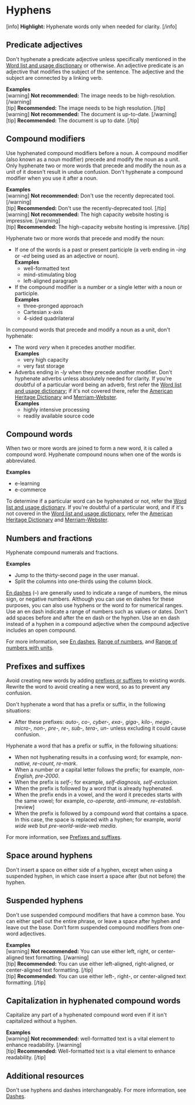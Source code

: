 # Hyphens

[info] **Highlight:** Hyphenate words only when needed for clarity. [/info]  

## Predicate adjectives

Don't hyphenate a predicate adjective unless specifically mentioned in the [Word list and usage disctionary](https://make.wordpress.org/docs/style-guide/word-list/) or otherwise. An adjective predicate is an adjective that modifies the subject of the sentence. The adjective and the subject are connected by a linking verb.

**Examples**  
[warning] **Not recommended:** The image needs to be high-resolution. [/warning]  
[tip] **Recommended:** The image needs to be high resolution. [/tip]  
[warning] **Not recommended:** The document is up-to-date. [/warning]  
[tip] **Recommended:** The document is up to date. [/tip]  

## Compound modifiers

Use hyphenated compound modifiers before a noun. A compound modifier (also known as a noun modifier) precede and modify the noun as a unit. Only hyphenate two or more words that precede and modify the noun as a unit of it doesn't result in undue confusion. Don't hyphenate a compound modifier when you use it after a noun.

**Examples**  
[warning] **Not recommended:** Don't use the recently deprecated tool. [/warning]  
[tip] **Recommended:** Don't use the recently-deprecated tool. [/tip]  
[warning] **Not recommended:** The high capacity website hosting is impressive. [/warning]  
[tip] **Recommended:** The high-capacity website hosting is impressive. [/tip]  

Hyphenate two or more words that precede and modify the noun:
- If one of the words is a past or present participle (a verb ending in *-ing* or *-ed* being used as an adjective or noun).  
  **Examples**<br>
  - well-formatted text  
  - mind-stimulating blog  
  - left-aligned paragraph  
- If the compound modifier is a number or a single letter with a noun or participle.  
  **Examples**<br>
  - three-pronged approach  
  - Cartesian x-axis  
  - 4-sided quadrilateral  

In compound words that precede and modify a noun as a unit, don't hyphenate:
- The word *very* when it precedes another modifier.  
  **Examples**<br>
  - very high capacity  
  - very fast storage  
- Adverbs ending in *-ly* when they precede another modifier. Don't hyphenate adverbs unless absolutely needed for clarity. If you're doubtful of a particular word being an adverb, first refer the [Word list and usage dictionary](https://make.wordpress.org/docs/style-guide/word-list/); if it's not covered there, refer the [American Heritage Dictionary](https://ahdictionary.com/) and [Merriam-Webster](https://www.merriam-webster.com/).   
  **Examples**<br>
  - highly intensive processing
  - readily available source code

## Compound words

When two or more words are joined to form a new word, it is called a compound word. Hyphenate compound nouns when one of the words is abbreviated.  

**Examples**  

- e-learning
- e-commerce

To determine if a particular word can be hyphenated or not, refer the [Word list and usage dictionary](https://make.wordpress.org/docs/style-guide/word-list/). If you're doubtful of a particular word, and if it's not covered in the [Word list and usage dictionary](https://make.wordpress.org/docs/style-guide/word-list/), refer the [American Heritage Dictionary](https://ahdictionary.com/) and [Merriam-Webster](https://www.merriam-webster.com/).

## Numbers and fractions

Hyphenate compound numerals and fractions.  

**Examples**  

- Jump to the thirty-second page in the user manual.
- Split the columns into one-thirds using the column block.  

[En dashes](https://make.wordpress.org/docs/style-guide/punctuation/dashes/#en-dashes) (–) are generally used to indicate a range of numbers, the minus sign, or negative numbers. Although you can use en dashes for these purposes, you can also use hyphens or the word *to* for numerical ranges. Use an en dash indicate a range of numbers such as values or dates. Don't add spaces before and after the en dash or the hyphen. Use an en dash instead of a hyphen in a compound adjective when the compound adjective includes an open compound.  

For more information, see [En dashes](https://make.wordpress.org/docs/style-guide/punctuation/dashes/#en-dashes), [Range of numbers](https://make.wordpress.org/docs/style-guide/formatting/numbers/#range-of-numbers), and [Range of numbers with units](https://make.wordpress.org/docs/style-guide/formatting/units-of-measurement/#ranges-of-numbers-with-units).

## Prefixes and suffixes

Avoid creating new words by adding [prefixes or suffixes](https://make.wordpress.org/docs/style-guide/language-grammar/prefixes-suffixes/) to existing words. Rewrite the word to avoid creating a new word, so as to prevent any confusion.

Don't hyphenate a word that has a prefix or suffix, in the following situations:
- After these prefixes: *auto-, co-, cyber-, exa-, giga-, kilo-, mega-, micro-, non-, pre-,	re-, sub-, tera-, un-* unless excluding it could cause confusion.

Hyphenate a word that has a prefix or suffix, in the following situations:  
- When not hyphenating results in a confusing word; for example, *non-native, re-count, re-mark*.
- When a number or a capital letter follows the prefix; for example, *non-English, pre-2000*.
- When the prefix is *self-*; for example, *self-diagnosis, self-exclusion*.
- When the prefix is followed by a word that is already hyphenated.
- When the prefix ends in a vowel, and the word it precedes starts with the same vowel; for example, *co-operate, anti-immune, re-establish*. [review]
- When the prefix is followed by a compound word that contains a space. In this case, the space is replaced with a hyphen; for example,  *world wide web* but *pre-world-wide-web media*.

For more information, see [Prefixes and suffixes](https://make.wordpress.org/docs/style-guide/language-grammar/prefixes-suffixes/).

## Space around hyphens

Don't insert a space on either side of a hyphen, except when using a suspended hyphen, in which case insert a space after (but not before) the hyphen.

## Suspended hyphens

Don't use suspended compound modifiers that have a common base. You can either spell out the entire phrase, or leave a space after hyphen and leave out the base. Don’t form suspended compound modifiers from one-word adjectives.

**Examples**  
[warning] **Not recommended:** You can use either left, right, or center-aligned text formatting. [/warning]  
[tip] **Recommended:** You can use either left-aligned, right-aligned, or center-aligned text formatting. [/tip]  
[tip] **Recommended:** You can use either left-, right-, or center-aligned text formatting. [/tip]  

## Capitalization in hyphenated compound words

Capitalize any part of a hyphenated compound word even if it isn't capitalized without a hyphen.

**Examples**  
[warning] **Not recommended:** well-formatted text is a vital element to enhance readability. [/warning]  
[tip] **Recommended:** Well-formatted text is a vital element to enhance readability. [/tip]  

## Additional resources

Don't use hyphens and dashes interchangeably. For more information, see [Dashes](https://make.wordpress.org/docs/style-guide/punctuation/dashes/).
